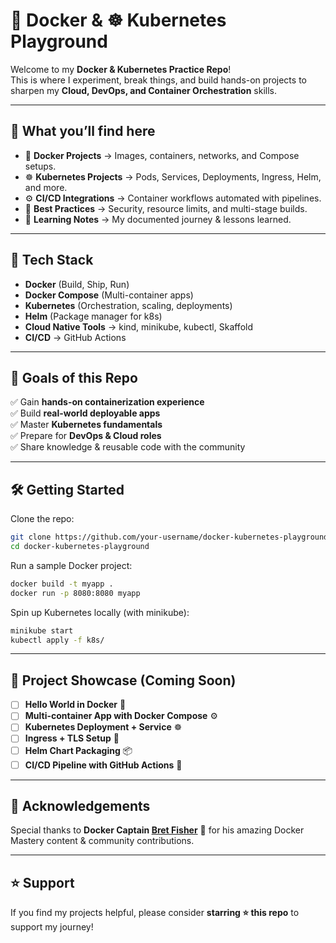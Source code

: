 # 🐳 Docker & ☸️ Kubernetes Playground  

Welcome to my **Docker & Kubernetes Practice Repo**!  
This is where I experiment, break things, and build hands-on projects to sharpen my **Cloud, DevOps, and Container Orchestration** skills.  

---

## 📂 What you’ll find here  
- 🐳 **Docker Projects** → Images, containers, networks, and Compose setups.  
- ☸️ **Kubernetes Projects** → Pods, Services, Deployments, Ingress, Helm, and more.  
- ⚙️ **CI/CD Integrations** → Container workflows automated with pipelines.  
- 🔐 **Best Practices** → Security, resource limits, and multi-stage builds.  
- 📘 **Learning Notes** → My documented journey & lessons learned.  

---

## 🚀 Tech Stack  
- **Docker** (Build, Ship, Run)  
- **Docker Compose** (Multi-container apps)  
- **Kubernetes** (Orchestration, scaling, deployments)  
- **Helm** (Package manager for k8s)  
- **Cloud Native Tools** → kind, minikube, kubectl, Skaffold  
- **CI/CD** → GitHub Actions  

---

## 📌 Goals of this Repo  
✅ Gain **hands-on containerization experience**  
✅ Build **real-world deployable apps**  
✅ Master **Kubernetes fundamentals**  
✅ Prepare for **DevOps & Cloud roles**  
✅ Share knowledge & reusable code with the community  

---

## 🛠️ Getting Started  

Clone the repo:  
```bash
git clone https://github.com/your-username/docker-kubernetes-playground.git
cd docker-kubernetes-playground
```

Run a sample Docker project:  
```bash
docker build -t myapp .
docker run -p 8080:8080 myapp
```

Spin up Kubernetes locally (with minikube):  
```bash
minikube start
kubectl apply -f k8s/
```

---

## 📸 Project Showcase (Coming Soon)  
- [ ] **Hello World in Docker** 🐳  
- [ ] **Multi-container App with Docker Compose** ⚙️  
- [ ] **Kubernetes Deployment + Service** ☸️  
- [ ] **Ingress + TLS Setup** 🔐  
- [ ] **Helm Chart Packaging** 📦  
- [ ] **CI/CD Pipeline with GitHub Actions** 🚀  

---

## 🙌 Acknowledgements  
Special thanks to **Docker Captain [Bret Fisher](https://github.com/BretFisher)** 🐳 for his amazing Docker Mastery content & community contributions.  

---

## ⭐ Support  
If you find my projects helpful, please consider **starring ⭐ this repo** to support my journey!  
